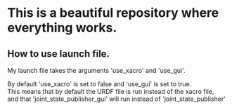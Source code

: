 <h1>This is a beautiful repository where everything works.</h1>

<h2>How to use launch file.</h2>

<p>My launch file takes the arguments 'use_xacro' and 'use_gui'.</p>

<p>By default 'use_xacro' is set to false and 'use_gui' is set to true.<br>
This means that by default the URDF file is run instead of the xacro file,<br>
and that 'joint_state_publisher_gui' will run instead of 'joint_state_publisher'</p>
